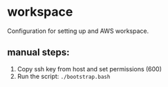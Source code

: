 # workspace

Configuration for setting up and AWS workspace.

## manual steps:

1. Copy ssh key from host and set permissions (600)
2. Run the script: `./bootstrap.bash`
